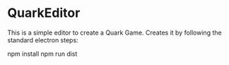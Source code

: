 # QuarkEditor

This is a simple editor to create a Quark Game. Creates it by following the standard
electron steps: 

npm install
npm run dist


